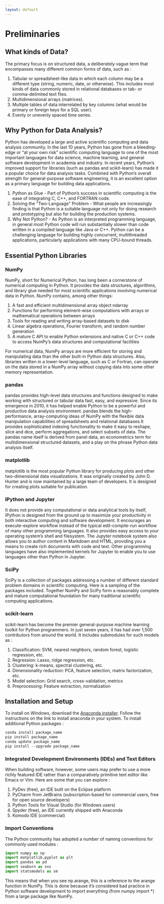 ```yaml
---
layout: default
---
```


# Preliminaries

## What kinds of Data?

The primary focus is on structured data, a deliberately vague term that encompasses many different common forms of data, such as :

1. Tabular or spreadsheet-like data in which each column may be a different type (string, numeric, date, or otherwise). This includes most kinds of data commonly stored in relational databases or tab- or comma-delimited text files.
2. Multidimensional arrays (matrices).
3. Multiple tables of data interrelated by key columns (what would be primary or foreign keys for a SQL user).
4. Evenly or unevenly spaced time series.

## Why Python for Data Analysis?

Python has developed a large and active scientific computing and data analysis community. In the last 10 years, Python has gone from a bleeding-edge or “at your own risk” scientific computing language to one of the most important languages for data science, machine learning, and general software development in academia and industry. In recent years, Python’s improved support for libraries (such as pandas and scikit-learn) has made it a popular choice for data analysis tasks. Combined with Python’s overall strength for general-purpose software engineering, it is an excellent option as a primary language for building data applications.

1. Python as Glue - Part of Python’s success in scientific computing is the ease of integrating C, C++, and FORTRAN code.
2. Solving the "Two-Language" Problem - What people are increasingly finding is that Python is a suitable language not only for doing research and prototyping but also for building the production systems.
3. Why Not Python? - As Python is an interpreted programming language, in general most Python code will run substantially slower than code written in a compiled language like Java or C++. Python can be a challenging language for building highly concurrent, multithreaded applications, particularly applications with many CPU-bound threads.

## Essential Python Libraries

### NumPy

NumPy, short for Numerical Python, has long been a cornerstone of numerical computing in Python. It provides the data structures, algorithms, and library glue needed for most scientific applications involving numerical data in Python. NumPy contains, among other things:

1. A fast and efficient multidimensional array object ndarray
2. Functions for performing element-wise computations with arrays or mathematical operations between arrays
3. Tools for reading and writing array-based datasets to disk
4. Linear algebra operations, Fourier transform, and random number generation
5. A mature C API to enable Python extensions and native C or C++ code to access NumPy’s data structures and computational facilities

For numerical data, NumPy arrays are more efficient for storing and manipulating data than the other built-in Python data structures. Also, libraries written in a lower-level language, such as C or Fortran, can operate on the data stored in a NumPy array without copying data into some other memory representation.

### pandas

pandas provides high-level data structures and functions designed to make working with structured or tabular data fast, easy, and expressive. Since its emergence in 2010, it has helped enable Python to be a powerful and productive data analysis environment. pandas blends the high-performance, array-computing ideas of NumPy with the flexible data manipulation capabilities of spreadsheets and relational databases.It provides sophisticated indexing functionality to make it easy to reshape, slice and dice, perform aggregations, and select subsets of data. The pandas name itself is derived from panel data, an econometrics term for multidimensional structured datasets, and a play on the phrase Python data analysis itself.

### matplotlib

matplotlib is the most popular Python library for producing plots and other two-dimensional data visualizations. It was originally created by John D. Hunter and is now maintained by a large team of developers. It is designed for creating plots suitable for publication.

### IPython and Jupyter

It does not provide any computational or data analytical tools by itself, IPython is designed from the ground up to maximize your productivity in both interactive computing and software development. It encourages an execute-explore workflow instead of the typical edit-compile-run workflow of many other programming languages. It also provides easy access to your operating system’s shell and filesystem. The Jupyter notebook system also allows you to author content in Markdown and HTML, providing you a means to create rich documents with code and text. Other programming languages have also implemented kernels for Jupyter to enable you to use languages other than Python in Jupyter.

### SciPy

SciPy is a collection of packages addressing a number of different standard problem domains in scientific computing. Here is a sampling of the packages included. Together NumPy and SciPy form a reasonably complete and mature computational foundation for many traditional scientific computing applications.

### scikit-learn

scikit-learn has become the premier general-purpose machine learning toolkit for Python programmers. In just seven years, it has had over 1,500 contributors from around the world. It includes submodules for such models as :

1. Classification: SVM, nearest neighbors, random forest, logistic regression, etc.
2. Regression: Lasso, ridge regression, etc.
3. Clustering: k-means, spectral clustering, etc.
4. Dimensionality reduction: PCA, feature selection, matrix factorization, etc.
5. Model selection: Grid search, cross-validation, metrics
6. Preprocessing: Feature extraction, normalization

## Installation and Setup

To install on Windows, download the [Anaconda installer](https://www.anaconda.com/products/individual). Follow the instructions on the link to install anaconda in your system. To install additional Python packages :

```python
conda install package_name
pip install package_name
conda update package_name
pip install --upgrade package_name
```

### Integrated Development Environments (IDEs) and Text Editors

When building software, however, some users may prefer to use a more richly featured IDE rather than a comparatively primitive text editor like Emacs or Vim. Here are some that you can explore :
1. PyDev (free), an IDE built on the Eclipse platform
2. PyCharm from JetBrains (subscription-based for commercial users, free for open source developers)
3. Python Tools for Visual Studio (for Windows users)
4. Spyder (free), an IDE currently shipped with Anaconda
5. Komodo IDE (commercial)

### Import Conventions

The Python community has adopted a number of naming conventions for commonly used modules :

```python
import numpy as np
import matplotlib.pyplot as plt
import pandas as pd
import seaborn as sns
import statsmodels as sm
```

This means that when you see np.arange, this is a reference to the arange function in NumPy. This is done because it’s considered bad practice in Python software development to import everything (from numpy import *) from a large package like NumPy.
